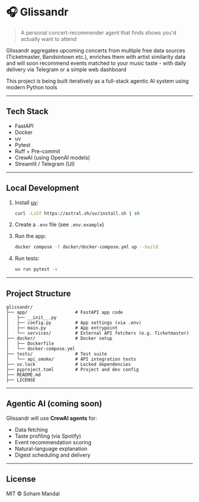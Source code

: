 # 🎧 Glissandr

> A personal concert-recommender agent that finds shows you'd actually want to attend

Glissandr aggregates upcoming concerts from multiple free data sources (Ticketmaster, Bandsintown etc.), enriches them with artist similarity data and will soon recommend events matched to your music taste - with daily delivery via Telegram or a simple web dashboard

This project is being built iteratively as a full-stack agentic AI system using modern Python tools

---

## Tech Stack

- FastAPI
- Docker
- uv
- Pytest
- Ruff + Pre-commit
- CrewAI (using OpenAI models)
- Streamlit / Telegram (UI)

---

## Local Development

1. Install [uv](https://github.com/astral-sh/uv):
    ```bash
    curl -LsSf https://astral.sh/uv/install.sh | sh
    ```

2. Create a `.env` file (see `.env.example`)

3. Run the app:

    ```bash
    docker compose -f docker/docker-compose.yml up --build
    ```

4. Run tests:

   ```bash
   uv run pytest -v
   ```

---

## Project Structure

```
glissandr/
├── app/                  # FastAPI app code
│   ├── __init__.py
│   ├── config.py         # App settings (via .env)
│   ├── main.py           # App entrypoint
│   └── services/         # External API fetchers (e.g. Ticketmaster)
├── docker/               # Docker setup
│   ├── Dockerfile
│   └── docker-compose.yml
├── tests/                # Test suite
│   └── api_smoke/        # API integration tests
├── uv.lock               # Locked dependencies
├── pyproject.toml        # Project and dev config
├── README.md
├── LICENSE

```

---

## Agentic AI (coming soon)

Glissandr will use **CrewAI agents** for:

* Data fetching
* Taste profiling (via Spotify)
* Event recommendation scoring
* Natural-language explanation
* Digest scheduling and delivery

---

## License

MIT © Soham Mandal